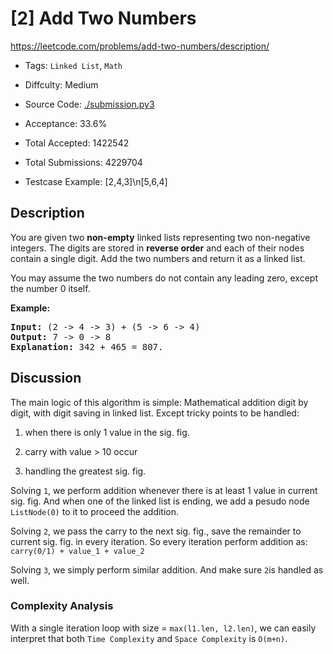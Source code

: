 # [2] Add Two Numbers

<https://leetcode.com/problems/add-two-numbers/description/>

- Tags: `Linked List`, `Math`

- Diffculty: Medium

- Source Code: [./submission.py3](./submission.py3)

- Acceptance: 33.6%

- Total Accepted: 1422542

- Total Submissions: 4229704

- Testcase Example: [2,4,3]\n[5,6,4]

## Description

<p>You are given two <b>non-empty</b> linked lists representing two non-negative integers. The digits are stored in <b>reverse order</b> and each of their nodes contain a single digit. Add the two numbers and return it as a linked list.</p>

<p>You may assume the two numbers do not contain any leading zero, except the number 0 itself.</p>

<p><b>Example:</b></p>

<pre>
<b>Input:</b> (2 -&gt; 4 -&gt; 3) + (5 -&gt; 6 -&gt; 4)
<b>Output:</b> 7 -&gt; 0 -&gt; 8
<b>Explanation:</b> 342 + 465 = 807.
</pre>

## Discussion

The main logic of this algorithm is simple: Mathematical addition
digit by digit, with digit saving in linked list.
Except tricky points to be handled:

1. when there is only 1 value in the sig. fig.

1. carry with value > 10 occur

1. handling the greatest sig. fig.

Solving `1`, we perform addition whenever there is at least 1 value in current
sig. fig. And when one of the linked list is ending, we add a
pesudo node `ListNode(0)` to it to proceed the addition.

Solving `2`, we pass the carry to the next sig. fig., save the remainder to
current sig. fig. in every iteration. So every iteration perform addition as:
`carry(0/1) + value_1 + value_2`

Solving `3`, we simply perform similar addition. And make sure `2`is handled as
well.

### Complexity Analysis

With a single iteration loop with size = `max(l1.len, l2.len)`, we can
easily interpret that both `Time Complexity` and `Space Complexity`
is `O(m+n)`.

